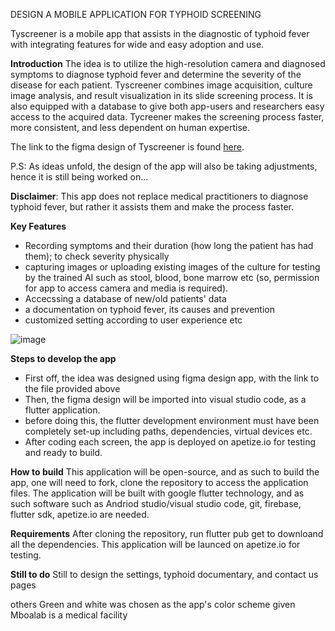 DESIGN A MOBILE APPLICATION FOR TYPHOID SCREENING

Tyscreener is a mobile app that assists in the diagnostic of typhoid fever with integrating features for wide and easy adoption and use.

**Introduction**
The idea is to utilize the high-resolution camera and diagnosed symptoms to diagnose typhoid fever and determine the severity of the disease for each patient. 
Tyscreener combines image acquisition, culture image analysis, and result visualization in its slide screening process.
It is also equipped with a database to give both app-users and researchers easy access to the acquired data. 
Tycreener makes the screening process faster, more consistent, and less dependent on human expertise.

The  link to the figma design of Tyscreener is found [here](https://www.figma.com/file/H7zuS9sL0zBYjsi5VBBIJD/Tyscreener-mobile--App?node-id=0%3A1).

P.S: As ideas unfold, the design of the app will also be taking adjustments, hence it is still being worked on...

**Disclaimer**: 
This app does not replace medical practitioners to diagnose typhoid fever, but rather it assists them and make the process faster.

**Key Features**
* Recording symptoms and their duration (how long  the patient has had them); to check severity physically
* capturing images or uploading existing images of the culture for testing by the trained AI such as stool, blood, bone marrow etc (so, permission for app to access camera and media is required).
* Accecssing a database of new/old patients' data
* a documentation on typhoid fever, its causes and prevention
* customized setting according to user experience etc

![image](https://user-images.githubusercontent.com/81535499/163690754-44b166aa-f6ae-4646-845d-5231d9e09b86.png)

**Steps to develop the app**
* First off, the idea was designed using figma design app, with the link to the file provided above
* Then, the figma design will be imported into visual studio code, as a flutter application.
* before doing this, the flutter development environment must have been completely set-up including paths, dependencies, virtual devices etc.
* After coding each screen, the app is deployed on apetize.io for testing and ready to build.


**How to build**
This application will be open-source, and as such to build the app, one will need to fork, clone the repository to access the application files.
The application will be built with google flutter technology, and as such software such as Andriod studio/visual studio code, git, firebase, flutter sdk, apetize.io are needed.

**Requirements**
After cloning the repository, run flutter pub get to downloand all the dependencies.
This application will be launced on apetize.io for testing.

**Still to do**
Still to design the settings, typhoid documentary, and contact us pages

others
Green and white was chosen as the app's color scheme given Mboalab is a medical facility
